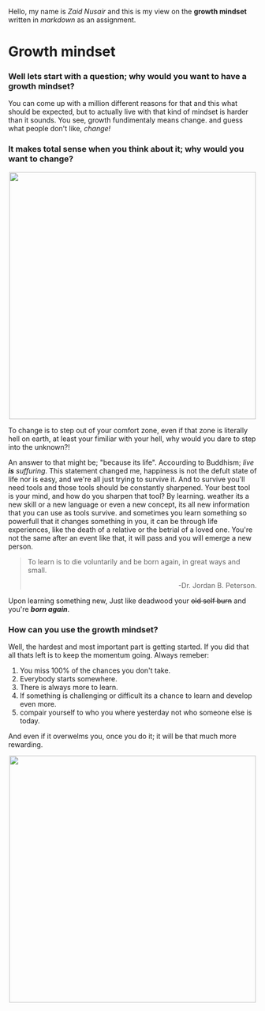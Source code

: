 
Hello, my name is *Zaid Nusair* and this is my view on the **growth mindset** written in *markdown* as an assignment.

# Growth mindset


### Well lets start with a question; why would you want to have a growth mindset?

You can come up with a million different reasons for that and this what should be expected, but to actually live with that kind of mindset is harder than it sounds.
You see, growth fundimentaly means change. and guess what people don't like, *change!* 

### It makes total sense when you think about it; why would you want to change? 
<div align="center"><img src="https://p1.pxfuel.com/preview/866/126/442/waldsterben-dead-death-dead-trees-royalty-free-thumbnail.jpg" width="500"></div>

To change is to step out of your comfort zone, even if that zone is literally hell on earth, at least your fimiliar with your hell, why would you dare to step into the unknown?!

An answer to that might be; "because its life". Accourding to Buddhism; *live **is** suffuring*. This statement changed me, happiness is not the defult state of life nor is easy, and we're all just trying to survive it.
And to survive you'll need tools and those tools should be constantly sharpened. Your best tool is your mind, and how do you sharpen that tool? By learning. weather its a new skill or a new language or even a new concept, its all new information that you can use as tools survive. and sometimes you learn something so powerfull that it changes something in you, it can be through life experiences, like the death of a relative or the betrial of a loved one. You're not the same after an event like that, it will pass and you will emerge a new person.

> To learn is to die voluntarily and be born again, in great ways and small.  <div align="right"> -Dr. Jordan B. Peterson.</div>

Upon learning something new, Just like deadwood your ~~old self burn~~ and you're ***born again***. 

### How can you use the growth mindset?
Well, the hardest and most important part is getting started. If you did that all thats left is to keep the momentum going. 
Always remeber:

1. You miss 100% of the chances you don't take.
2. Everybody starts somewhere. 
3. There is always more to learn.
4. If something is challenging or difficult its a chance to learn and develop even more.
5. compair yourself to who you where yesterday not who someone else is today.

And even if it overwelms you, once you do it; it will be that much more rewarding.
<div align="center"><img src="https://encrypted-tbn0.gstatic.com/images?q=tbn%3AANd9GcTOSgHjXwrYUj1vS_hxfHbqr6eis5AvxSnnf-xnxoEDjyjvIwXi&usqp=CAU" width="500"></div>




